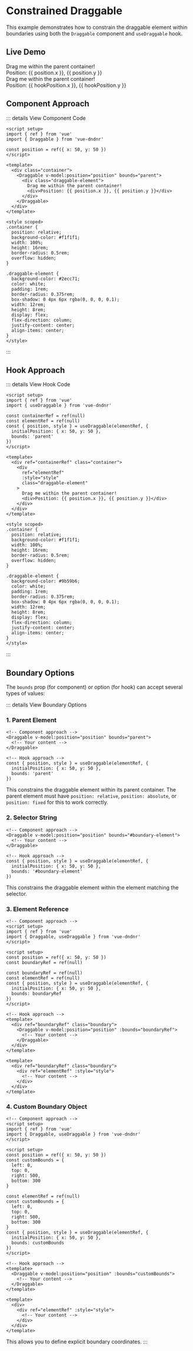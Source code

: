 # Constrained Draggable

This example demonstrates how to constrain the draggable element within boundaries using both the `Draggable` component and `useDraggable` hook.

## Live Demo

<script setup>
import { ref, shallowRef } from 'vue'
import { Draggable, useDraggable } from 'vue-dndnr'

// Component approach
const position = shallowRef({ x: 50, y: 50 })

// Hook approach
const containerRef = ref(null)
const elementRef = ref(null)
const { position: hookPosition, style } = useDraggable(elementRef, {
  initialPosition: { x: 50, y: 50 },
  bounds: 'parent'
})
</script>

<DemoContainer title="Component Approach">
  <div class="relative bg-gray-200 w-full h-64 rounded-lg overflow-hidden">
    <Draggable v-model:position="position" bounds="parent">
      <div class="bg-green-500 text-white p-4 rounded shadow-md w-48 h-32 flex flex-col justify-center items-center">
        Drag me within the parent container!
        <div class="text-sm mt-2">Position: {{ position.x }}, {{ position.y }}</div>
      </div>
    </Draggable>
  </div>
</DemoContainer>

<DemoContainer title="Hook Approach">
  <div class="relative bg-gray-200 w-full h-64 rounded-lg overflow-hidden" ref="containerRef">
    <div
      ref="elementRef"
      :style="style"
      class="bg-purple-500 text-white p-4 rounded shadow-md w-48 h-32 flex flex-col justify-center items-center"
    >
      Drag me within the parent container!
      <div class="text-sm mt-2">Position: {{ hookPosition.x }}, {{ hookPosition.y }}</div>
    </div>
  </div>
</DemoContainer>

## Component Approach

::: details View Component Code
```vue
<script setup>
import { ref } from 'vue'
import { Draggable } from 'vue-dndnr'

const position = ref({ x: 50, y: 50 })
</script>

<template>
  <div class="container">
    <Draggable v-model:position="position" bounds="parent">
      <div class="draggable-element">
        Drag me within the parent container!
        <div>Position: {{ position.x }}, {{ position.y }}</div>
      </div>
    </Draggable>
  </div>
</template>

<style scoped>
.container {
  position: relative;
  background-color: #f1f1f1;
  width: 100%;
  height: 16rem;
  border-radius: 0.5rem;
  overflow: hidden;
}

.draggable-element {
  background-color: #2ecc71;
  color: white;
  padding: 1rem;
  border-radius: 0.375rem;
  box-shadow: 0 4px 6px rgba(0, 0, 0, 0.1);
  width: 12rem;
  height: 8rem;
  display: flex;
  flex-direction: column;
  justify-content: center;
  align-items: center;
}
</style>
```
:::

## Hook Approach

::: details View Hook Code
```vue
<script setup>
import { ref } from 'vue'
import { useDraggable } from 'vue-dndnr'

const containerRef = ref(null)
const elementRef = ref(null)
const { position, style } = useDraggable(elementRef, {
  initialPosition: { x: 50, y: 50 },
  bounds: 'parent'
})
</script>

<template>
  <div ref="containerRef" class="container">
    <div
      ref="elementRef"
      :style="style"
      class="draggable-element"
    >
      Drag me within the parent container!
      <div>Position: {{ position.x }}, {{ position.y }}</div>
    </div>
  </div>
</template>

<style scoped>
.container {
  position: relative;
  background-color: #f1f1f1;
  width: 100%;
  height: 16rem;
  border-radius: 0.5rem;
  overflow: hidden;
}

.draggable-element {
  background-color: #9b59b6;
  color: white;
  padding: 1rem;
  border-radius: 0.375rem;
  box-shadow: 0 4px 6px rgba(0, 0, 0, 0.1);
  width: 12rem;
  height: 8rem;
  display: flex;
  flex-direction: column;
  justify-content: center;
  align-items: center;
}
</style>
```
:::

## Boundary Options

The `bounds` prop (for component) or option (for hook) can accept several types of values:

::: details View Boundary Options
### 1. Parent Element

```vue
<!-- Component approach -->
<Draggable v-model:position="position" bounds="parent">
  <!-- Your content -->
</Draggable>

<!-- Hook approach -->
const { position, style } = useDraggable(elementRef, {
  initialPosition: { x: 50, y: 50 },
  bounds: 'parent'
})
```

This constrains the draggable element within its parent container. The parent element must have `position: relative`, `position: absolute`, or `position: fixed` for this to work correctly.

### 2. Selector String

```vue
<!-- Component approach -->
<Draggable v-model:position="position" bounds="#boundary-element">
  <!-- Your content -->
</Draggable>

<!-- Hook approach -->
const { position, style } = useDraggable(elementRef, {
  initialPosition: { x: 50, y: 50 },
  bounds: '#boundary-element'
})
```

This constrains the draggable element within the element matching the selector.

### 3. Element Reference

```vue
<!-- Component approach -->
<script setup>
import { ref } from 'vue'
import { Draggable, useDraggable } from 'vue-dndnr'
</script>

<script setup>
const position = ref({ x: 50, y: 50 })
const boundaryRef = ref(null)

const boundaryRef = ref(null)
const elementRef = ref(null)
const { position, style } = useDraggable(elementRef, {
  initialPosition: { x: 50, y: 50 },
  bounds: boundaryRef
})
</script>

<!-- Hook approach -->
<template>
  <div ref="boundaryRef" class="boundary">
    <Draggable v-model:position="position" :bounds="boundaryRef">
      <!-- Your content -->
    </Draggable>
  </div>
</template>

<template>
  <div ref="boundaryRef" class="boundary">
    <div ref="elementRef" :style="style">
      <!-- Your content -->
    </div>
  </div>
</template>
```

### 4. Custom Boundary Object

```vue
<!-- Component approach -->
<script setup>
import { ref } from 'vue'
import { Draggable, useDraggable } from 'vue-dndnr'
</script>

<script setup>
const position = ref({ x: 50, y: 50 })
const customBounds = {
  left: 0,
  top: 0,
  right: 500,
  bottom: 300
}

const elementRef = ref(null)
const customBounds = {
  left: 0,
  top: 0,
  right: 500,
  bottom: 300
}
const { position, style } = useDraggable(elementRef, {
  initialPosition: { x: 50, y: 50 },
  bounds: customBounds
})
</script>

<!-- Hook approach -->
<template>
  <Draggable v-model:position="position" :bounds="customBounds">
    <!-- Your content -->
  </Draggable>
</template>

<template>
  <div>
    <div ref="elementRef" :style="style">
      <!-- Your content -->
    </div>
  </div>
</template>
```

This allows you to define explicit boundary coordinates.
:::
